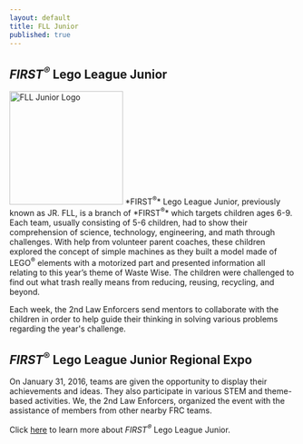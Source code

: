 ```yaml
---
layout: default
title: FLL Junior
published: true
---
```

## *FIRST<sup>&reg;</sup>* Lego League Junior
<img class="float-left" alt="FLL Junior Logo" style="width: 200px;" src="{{ site.url }}/assets/img/first%20logos/FLL%20Jr%20Logo.png"/>
*FIRST<sup>&reg;</sup>* Lego League Junior, previously known as JR. FLL, is a branch of *FIRST<sup>&reg;</sup>* which targets children ages 6-9. Each team, usually consisting of 5-6 children, had to show their comprehension of science, technology, engineering, and math through challenges. With help from volunteer parent coaches, these children explored the concept of simple machines as they built a model made of LEGO<sup>&reg;</sup> elements with a motorized part and presented information all relating to this year’s theme of Waste Wise. The children were challenged to find out what trash really means from reducing, reusing, recycling, and beyond.

Each week, the 2nd Law Enforcers send mentors to collaborate with the children in order to help guide their thinking in solving various problems regarding the year's challenge.

## *FIRST*<sup>&reg;</sup> Lego League Junior Regional Expo
On January 31, 2016, teams are given the opportunity to display their achievements and ideas. They also participate in various STEM and theme-based activities. We, the 2nd Law Enforcers, organized the event with the assistance of members from other nearby FRC teams.


Click [here](http://www.firstinspires.org/robotics/flljr) to learn more about *FIRST<sup>&reg;</sup>* Lego League Junior.
